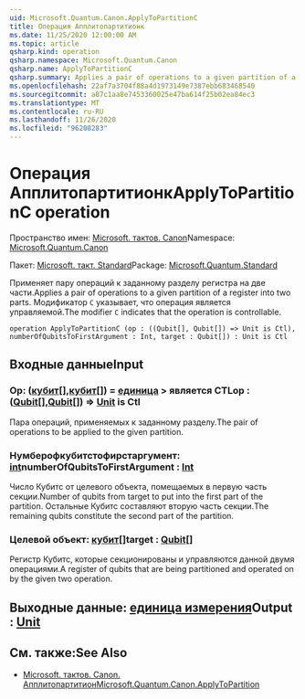 ```yaml
---
uid: Microsoft.Quantum.Canon.ApplyToPartitionC
title: Операция Апплитопартитионк
ms.date: 11/25/2020 12:00:00 AM
ms.topic: article
qsharp.kind: operation
qsharp.namespace: Microsoft.Quantum.Canon
qsharp.name: ApplyToPartitionC
qsharp.summary: Applies a pair of operations to a given partition of a register into two parts. The modifier `C` indicates that the operation is controllable.
ms.openlocfilehash: 22af7a3704f88a4d1973149e7387ebb683468540
ms.sourcegitcommit: a87c1aa8e7453360025e47ba614f25b02ea84ec3
ms.translationtype: MT
ms.contentlocale: ru-RU
ms.lasthandoff: 11/26/2020
ms.locfileid: "96208283"
---
```

# <a name="applytopartitionc-operation"></a><span data-ttu-id="3048d-102">Операция Апплитопартитионк</span><span class="sxs-lookup"><span data-stu-id="3048d-102">ApplyToPartitionC operation</span></span>

<span data-ttu-id="3048d-103">Пространство имен: [Microsoft. тактов. Canon](xref:Microsoft.Quantum.Canon)</span><span class="sxs-lookup"><span data-stu-id="3048d-103">Namespace: [Microsoft.Quantum.Canon](xref:Microsoft.Quantum.Canon)</span></span>

<span data-ttu-id="3048d-104">Пакет: [Microsoft. такт. Standard](https://nuget.org/packages/Microsoft.Quantum.Standard)</span><span class="sxs-lookup"><span data-stu-id="3048d-104">Package: [Microsoft.Quantum.Standard](https://nuget.org/packages/Microsoft.Quantum.Standard)</span></span>


<span data-ttu-id="3048d-105">Применяет пару операций к заданному разделу регистра на две части.</span><span class="sxs-lookup"><span data-stu-id="3048d-105">Applies a pair of operations to a given partition of a register into two parts.</span></span>
<span data-ttu-id="3048d-106">Модификатор `C` указывает, что операция является управляемой.</span><span class="sxs-lookup"><span data-stu-id="3048d-106">The modifier `C` indicates that the operation is controllable.</span></span>

```qsharp
operation ApplyToPartitionC (op : ((Qubit[], Qubit[]) => Unit is Ctl), numberOfQubitsToFirstArgument : Int, target : Qubit[]) : Unit is Ctl
```


## <a name="input"></a><span data-ttu-id="3048d-107">Входные данные</span><span class="sxs-lookup"><span data-stu-id="3048d-107">Input</span></span>

### <a name="op--qubitqubit--unit--is-ctl"></a><span data-ttu-id="3048d-108">Op: ([кубит](xref:microsoft.quantum.lang-ref.qubit)[],[кубит](xref:microsoft.quantum.lang-ref.qubit)[]) = [единица](xref:microsoft.quantum.lang-ref.unit) > является CTL</span><span class="sxs-lookup"><span data-stu-id="3048d-108">op : ([Qubit](xref:microsoft.quantum.lang-ref.qubit)[],[Qubit](xref:microsoft.quantum.lang-ref.qubit)[]) => [Unit](xref:microsoft.quantum.lang-ref.unit)  is Ctl</span></span>

<span data-ttu-id="3048d-109">Пара операций, применяемых к заданному разделу.</span><span class="sxs-lookup"><span data-stu-id="3048d-109">The pair of operations to be applied to the given partition.</span></span>


### <a name="numberofqubitstofirstargument--int"></a><span data-ttu-id="3048d-110">Нумберофкубитстофирстаргумент: [int](xref:microsoft.quantum.lang-ref.int)</span><span class="sxs-lookup"><span data-stu-id="3048d-110">numberOfQubitsToFirstArgument : [Int](xref:microsoft.quantum.lang-ref.int)</span></span>

<span data-ttu-id="3048d-111">Число Кубитс от целевого объекта, помещаемых в первую часть секции.</span><span class="sxs-lookup"><span data-stu-id="3048d-111">Number of qubits from target to put into the first part of the partition.</span></span>
<span data-ttu-id="3048d-112">Остальные Кубитс составляют вторую часть секции.</span><span class="sxs-lookup"><span data-stu-id="3048d-112">The remaining qubits constitute the second part of the partition.</span></span>


### <a name="target--qubit"></a><span data-ttu-id="3048d-113">Целевой объект: [кубит](xref:microsoft.quantum.lang-ref.qubit)[]</span><span class="sxs-lookup"><span data-stu-id="3048d-113">target : [Qubit](xref:microsoft.quantum.lang-ref.qubit)[]</span></span>

<span data-ttu-id="3048d-114">Регистр Кубитс, которые секционированы и управляются данной двумя операциями.</span><span class="sxs-lookup"><span data-stu-id="3048d-114">A register of qubits that are being partitioned and operated on by the given two operation.</span></span>



## <a name="output--unit"></a><span data-ttu-id="3048d-115">Выходные данные: [единица измерения](xref:microsoft.quantum.lang-ref.unit)</span><span class="sxs-lookup"><span data-stu-id="3048d-115">Output : [Unit](xref:microsoft.quantum.lang-ref.unit)</span></span>



## <a name="see-also"></a><span data-ttu-id="3048d-116">См. также:</span><span class="sxs-lookup"><span data-stu-id="3048d-116">See Also</span></span>

- [<span data-ttu-id="3048d-117">Microsoft. тактов. Canon. Апплитопартитион</span><span class="sxs-lookup"><span data-stu-id="3048d-117">Microsoft.Quantum.Canon.ApplyToPartition</span></span>](xref:Microsoft.Quantum.Canon.ApplyToPartition)